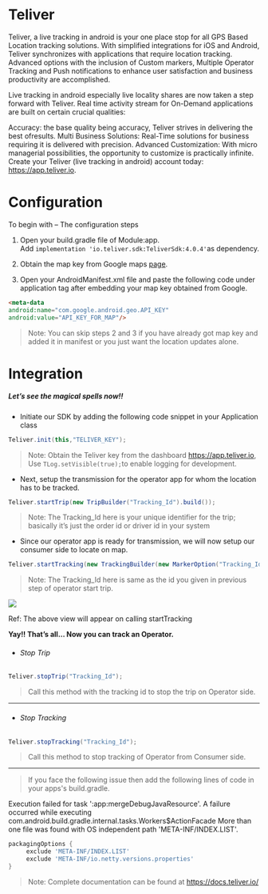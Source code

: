 # Teliver

Teliver, a live tracking in android is your one place stop for all GPS Based Location tracking solutions. With simplified integrations for iOS and Android, Teliver synchronizes with applications that require location tracking. Advanced options with the inclusion of Custom markers, Multiple Operator Tracking and Push notifications to enhance user satisfaction and business productivity are
accomplished.

Live tracking in android especially live locality shares are now taken a step forward with Teliver. Real time activity stream for On-Demand applications are built on certain crucial qualities:

Accuracy: the base quality being accuracy, Teliver strives in delivering the best ofresults. Multi Business Solutions: Real-Time solutions for business requiring it is delivered with precision. Advanced Customization: With micro managerial possibilities, the opportunity to customize is practically infinite. Create your Teliver (live tracking in android) account today: https://app.teliver.io.


# Configuration

To begin with – The configuration steps

1. Open your build.gradle file of Module:app.  
   Add `implementation 'io.teliver.sdk:TeliverSdk:4.0.4'`as dependency.

2. Obtain the map key from Google maps [page](https://developers.google.com/maps/documentation/android-api/).

3. Open your AndroidManifest.xml file and paste the following code under application tag after embedding your map key obtained from Google.

```markdown
<meta-data
android:name="com.google.android.geo.API_KEY"
android:value="API_KEY_FOR_MAP"/>
```

> Note: You can skip steps 2 and 3 if you have already got map key and added it in manifest or you just want the location updates alone.

##### 

# Integration

##### Let’s see the magical spells now!!

* Initiate our SDK by adding the following code snippet in your Application class

```java
Teliver.init(this,"TELIVER_KEY");
```

> Note: Obtain the Teliver key from the dashboard https://app.teliver.io, Use `TLog.setVisible(true);`to enable logging for development.

* Next, setup the transmission  for the operator app for whom the location has to be tracked.

```java
Teliver.startTrip(new TripBuilder("Tracking_Id").build());
```

> Note: The Tracking\_Id here is your unique identifier for the trip; basically it’s just the order id or driver id in your system

* Since our operator app is ready for transmission, we will now setup our consumer side to locate on map.

```java
Teliver.startTracking(new TrackingBuilder(new MarkerOption("Tracking_Id")).build());
```

> Note: The Tracking\_Id here is same as the id you given in previous step of operator start trip.

![](https://s3.amazonaws.com/teliverbucket/docs/android.gif)

Ref: The above view will appear on calling startTracking

**Yay!! That’s all... Now you can track an Operator.**

* ###### Stop Trip

```java
Teliver.stopTrip("Tracking_Id");
```

> Call this method with the tracking id to stop the trip on Operator side.

---

* ###### Stop Tracking

```java
Teliver.stopTracking("Tracking_Id");
```

> Call this method to stop tracking of Operator from Consumer side.

---

> If you face the following issue then add the following lines of code in your apps's build.gradle.


Execution failed for task ':app:mergeDebugJavaResource'.
A failure occurred while executing com.android.build.gradle.internal.tasks.Workers$ActionFacade
More than one file was found with OS independent path 'META-INF/INDEX.LIST'.

```groovy
packagingOptions {
     exclude 'META-INF/INDEX.LIST'
     exclude 'META-INF/io.netty.versions.properties'
}
```


> Note: Complete documentation can be found at https://docs.teliver.io/







